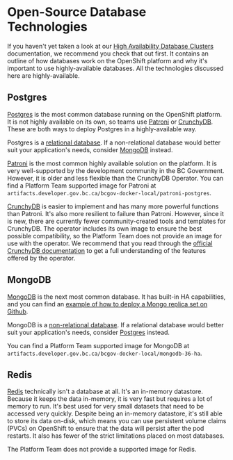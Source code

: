 # Open-Source Database Technologies

If you haven't yet taken a look at our [High Availability Database Clusters](high-availability-database-clusters.md) documentation, we recommend you check that out first. It contains an outline of how databases work on the OpenShift platform and why it's important to use highly-available databases. All the technologies discussed here are highly-available.
## Postgres

[Postgres](https://www.postgresql.org/) is the most common database running on the OpenShift platform. It is not highly available on its own, so teams use [Patroni](https://github.com/bcgov/patroni-postgres-container) or [CrunchyDB](https://github.com/bcgov/how-to-workshops/tree/master/crunchydb). These are both ways to deploy Postgres in a highly-available way. 

Postgres is a [relational database](https://insightsoftware.com/blog/whats-the-difference-relational-vs-non-relational-databases/). If a non-relational database would better suit your application's needs, consider [MongoDB](#mongodb) instead.

[Patroni](https://github.com/bcgov/patroni-postgres-container) is the most common highly available solution on the platform. It is very well-supported by the development community in the BC Government. However, it is older and less flexible than the CrunchyDB Operator. You can find a Platform Team supported image for Patroni at `artifacts.developer.gov.bc.ca/bcgov-docker-local/patroni-postgres`.

[CrunchyDB](https://github.com/bcgov/how-to-workshops/tree/master/crunchydb) is easier to implement and has many more powerful functions than Patroni. It's also more resilient to failure than Patroni. However, since it is new, there are currently fewer community-created tools and templates for CrunchyDB. The operator includes its own image to ensure the best possible compatibility, so the Platform Team does not provide an image for use with the operator. We recommend that you read through the [official CrunchyDB documentation](https://access.crunchydata.com/documentation/postgres-operator/4.1.2/gettingstarted/) to get a full understanding of the features offered by the operator.

## MongoDB

[MongoDB](https://www.mongodb.com/) is the next most common database. It has built-in HA capabilities, and you can find an [example of how to deploy a Mongo replica set on Github](https://github.com/bcgov/mongodb-replicaset-container). 

MongoDB is a [non-relational database](https://insightsoftware.com/blog/whats-the-difference-relational-vs-non-relational-databases/). If a relational database would better suit your application's needs, consider [Postgres](#postgres) instead.

You can find a Platform Team supported image for MongoDB at `artifacts.developer.gov.bc.ca/bcgov-docker-local/mongodb-36-ha`. 

## Redis

[Redis](https://redis.io/) technically isn't a database at all. It's an in-memory datastore. Because it keeps the data in-memory, it is very fast but requires a lot of memory to run. It's best used for very small datasets that need to be accessed very quickly. Despite being an in-memory datastore, it's still able to store its data on-disk, which means you can use persistent volume claims (PVCs) on OpenShift to ensure that the data will persist after the pod restarts. It also has fewer of the strict limitations placed on most databases.  

The Platform Team does not provide a supported image for Redis. 

